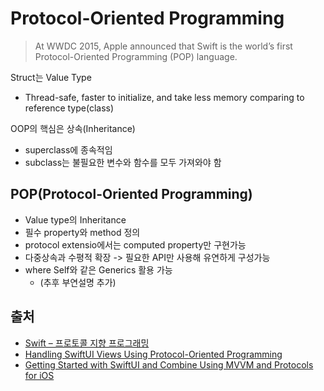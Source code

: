# Protocol-Oriented Programming 
> At WWDC 2015, Apple announced that Swift is the world’s first Protocol-Oriented Programming (POP) language.

Struct는 Value Type
- Thread-safe, faster to initialize, and take less memory comparing to reference type(class)

OOP의 핵심은 상속(Inheritance)
- superclass에 종속적임
- subclass는 불필요한 변수와 함수를 모두 가져와야 함

## POP(Protocol-Oriented Programming)
- Value type의 Inheritance
- 필수 property와 method 정의
- protocol extensio에서는 computed property만 구현가능
- 다중상속과 수평적 확장 -> 필요한 API만 사용해 유연하게 구성가능
- where Self와 같은 Generics 활용 가능
    - (추후 부연설명 추가)



## 출처
- [Swift – 프로토콜 지향 프로그래밍](https://blog.yagom.net/531/)
- [Handling SwiftUI Views Using Protocol-Oriented Programming](https://betterprogramming.pub/handle-swiftui-views-using-protocol-oriented-programming-d07741f58f4b)
- [Getting Started with SwiftUI and Combine Using MVVM and Protocols for iOS](https://medium.com/swlh/getting-started-with-swiftui-and-combine-using-mvvm-and-protocols-for-ios-d8c37731a1d9)
